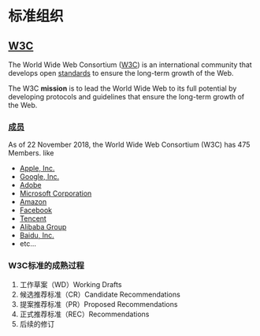 # 标准组织

## [W3C](https://www.w3.org/)

The World Wide Web Consortium \([W3C](https://www.w3.org/)\) is an international community that develops open [standards](https://www.w3.org/TR/) to ensure the long-term growth of the Web.

The W3C **mission** is to lead the World Wide Web to its full potential by developing protocols and guidelines that ensure the long-term growth of the Web.

### [成员](https://www.w3.org/Consortium/Member/List)

As of 22 November 2018, the World Wide Web Consortium \(W3C\) has 475 Members. like

* [Apple, Inc.](http://www.apple.com/)
* [Google, Inc.](http://www.google.com/)
* [Adobe](http://www.adobe.com/)
* [Microsoft Corporation](http://www.microsoft.com/)
* [Amazon](https://www.amazon.com/)
* [Facebook](http://www.facebook.com/)
* [Tencent](http://www.tencent.com/)
* [Alibaba Group](http://www.alibabagroup.com/en/global/home)
* [Baidu, Inc.](http://www.baidu.com/)
* etc...

### W3C标准的成熟过程

1. 工作草案（WD）Working Drafts
2. 候选推荐标准（CR）Candidate Recommendations
3. 提案推荐标准（PR）Proposed Recommendations
4. 正式推荐标准（REC）Recommendations
5. 后续的修订

